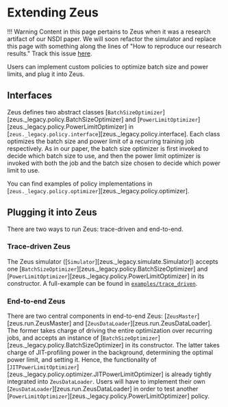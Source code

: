 # Extending Zeus

!!! Warning
    Content in this page pertains to Zeus when it was a research artifact of our NSDI paper.
    We will soon refactor the simulator and replace this page with something along the lines of "How to reproduce our research results."
    Track this issue [here](https://github.com/ml-energy/zeus/issues/38).

Users can implement custom policies to optimize batch size and power limits, and plug it into Zeus.

## Interfaces

Zeus defines two abstract classes [`BatchSizeOptimizer`][zeus._legacy.policy.BatchSizeOptimizer] and [`PowerLimitOptimizer`][zeus._legacy.policy.PowerLimitOptimizer] in [`zeus._legacy.policy.interface`][zeus._legacy.policy.interface].
Each class optimizes the batch size and power limit of a recurring training job respectively.
As in our paper, the batch size optimizer is first invoked to decide which batch size to use, and then the power limit optimizer is invoked with both the job and the batch size chosen to decide which power limit to use.

You can find examples of policy implementations in [`zeus._legacy.policy.optimizer`][zeus._legacy.policy.optimizer].

## Plugging it into Zeus

There are two ways to run Zeus: trace-driven and end-to-end.

### Trace-driven Zeus

The Zeus simulator ([`Simulator`][zeus._legacy.simulate.Simulator]) accepts one [`BatchSizeOptimizer`][zeus._legacy.policy.BatchSizeOptimizer] and [`PowerLimitOptimizer`][zeus._legacy.policy.PowerLimitOptimizer] in its constructor.
A full-example can be found in [`examples/trace_driven`](https://github.com/ml-energy/zeus/tree/master/examples/trace_driven/).

### End-to-end Zeus

There are two central components in end-to-end Zeus: [`ZeusMaster`][zeus.run.ZeusMaster] and [`ZeusDataLoader`][zeus.run.ZeusDataLoader].
The former takes charge of driving the entire optimization over recurring jobs, and accepts an instance of [`BatchSizeOptimizer`][zeus._legacy.policy.BatchSizeOptimizer] in its constructor.
The latter takes charge of JIT-profiling power in the background, determining the optimal power limit, and setting it.
Hence, the functionality of [`JITPowerLimitOptimizer`][zeus._legacy.policy.optimizer.JITPowerLimitOptimizer] is already tightly integrated into `ZeusDataLoader`.
Users will have to implement their own [`ZeusDataLoader`][zeus.run.ZeusDataLoader] in order to test another [`PowerLimitOptimizer`][zeus._legacy.policy.PowerLimitOptimizer] policy.
